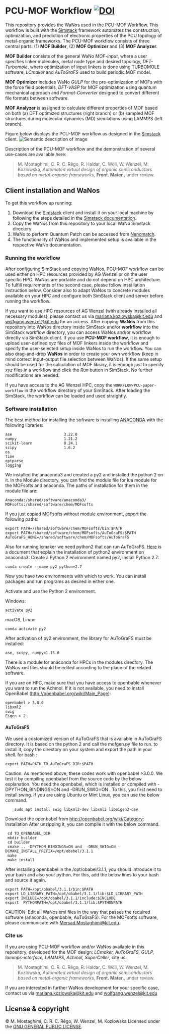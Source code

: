 # PCU-MOF Workflow  [![DOI](https://zenodo.org/badge/DOI/10.5281/zenodo.5893325.svg)](https://doi.org/10.5281/zenodo.5893325)

This repository provides the WaNos used in the PCU-MOF Workflow. This workflow is built with the [Simstack](https://www.simstack.de/) framework automates the construction, optimization, and prediction of electronic properties of the PCU topology of metal-organic frameworks. The PCU-MOF workflow consists of three central parts: (1) **MOF Builder**, (2) **MOF Optimizer** and (3) **MOF Analyzer**. 

**MOF Builder** consists of the general WaNo *MOF-input*, where a user specifies linker molecules, metal node type and desired topology, *DFT-Turbomole*, where
optimization of input linkers is done using TURBOMOLE software, *LCmaker* and *AuToGraFS* used to build periodic MOF model. 

**MOF Optimizer** includes WaNo *GULP* for the pre-optimization of MOFs with the force field potentials, *DFT-VASP* for MOF optimization using quantum mechanical approach and *Format-Converter* designed to convert different file formats between software. 

**MOF Analyzer** is assigned to calculate different properties of MOF based on both (a) DFT optimized structures (right branch) or (b) sampled MOF structures during molecular dynamics (MD) simulations using LAMMPS (left branch).

Figure below displays the PCU-MOF workflow as designed in the [Simstack](https://www.simstack.de/) client.
![Semantic description of image](workflow.png)

Description of the PCU-MOF workflow and the demonstration of several use-cases are available here:
>M. Mostaghimi, C. R. C. Rêgo, R. Haldar, C. Wöll, W. Wenzel, M. Kozlowska, *Automated virtual design of organic semiconductors based on metal-organic frameworks*, **Front. Mater.**, under review.

## Client installation and WaNos

To get this workflow up running: 
 1. Download the [Simstack](https://www.simstack.de/) client and install it on your local machine by following the steps detailed in the [Simstack documentation](https://simstack.readthedocs.io/en/latest/installation/index.html). 
 3. Copy the WaNos from this repository to your local WaNo Simstack directory.
 4. WaNo to perform Quantum Patch can be accessed from [Nanomatch](https://www.nanomatch.de/virtual-lab/virtual-design-tools/quantumpatch/). 
 5. The functionality of WaNos and implemented setup is available in the respective WaNo documentation.

### Running the workflow
After configuring SimStack and copying WaNos, PCU-MOF workflow can be used either on HPC resources provided by AG Wenzel or on the user specific HPC. WaNos are portable and do not depend on HPC architecture. To fulfill requirements of the second case, please follow installation instruction below. Consider also to adapt WaNos to concrete modules available on your HPC and configure both SimStack client and server before running the workflow.

If you want to use HPC resources of AG Wenzel (with already installed all necessary modules), please contact us via mariana.kozlowska@kit.edu and wolfgang.wenzel@kit.edu for an access. After copying **WaNos** from this repository into WaNos directory inside SimStack and/or **workflow** into the SimStack workflow directory, you can access WaNos and/or workflow directly via SimStack client. If you use **PCU-MOF workflow**, it is enough to upload user-defined *xyz* files of MOF linkers inside the workflow and specify the user-selected setup inside WaNos to run the workflow. You can also drag-and-drop **WaNos** in order to create your own workflow (keep in mind correct input-output file selection between WaNos). If the same setup should be used for the calculation of MOF library, it is enough just to specify *xyz* files in a workflow and click the *Run* button in SimStack. No further modifications are needed.

If you have access to the AG Wenzel HPC, copy the `WORKFLOW/PCU-paper-workflow` in the workflow directory of your SimStack. After loading the SimStack, the workflow can be loaded and used straightly.

### Software installation
The best method for installing the software is installing [ANACONDA](https://docs.anaconda.com/anaconda/install/index.html) with the following libraries:

```
ase                       3.22.0
numpy                     1.21.2
scikit-learn              0.24.1
scipy                     1.6.2
os
time 
optparse
logging
```
We installed the anaconda3 and created a py2 and installed the python 2 on it. In the Module directory, you can find the module file for lua module for the MOFsofts and anaconda. The paths of installation for them in the module file are:
 
```
Anaconda:/shared/software/anaconda3/
MOFsofts:/shared/software/chem/MOFsofts
```

If you just copied MOFsofts without module environment, export the following paths:

```
export PATH=/shared/software/chem/MOFsofts/bin:$PATH
export PATH=/shared/software/chem/MOFsofts/AuToGraFS:$PATH
AuToGraFS_HOME=/shared/software/chem/MOFsofts/AuToGraFS
```

Also for running lcmaker we need python2 that can run AuToGraFS. [Here](https://docs.anaconda.com/anaconda/user-guide/tasks/switch-environment/) is a document that explain the installation of python2 environment on anaconda3:
Create a Python 2 environment named py2, install Python 2.7:

```
conda create --name py2 python=2.7
```

Now you have two environments with which to work. You can install packages and run programs as desired in either one.

Activate and use the Python 2 environment.

Windows:

```
activate py2
```

macOS, Linux:

```
conda activate py2
```

After activation of py2 environment, the library for AuToGraFS must be installed:

```
ase, scipy, numpy<1.15.0
```

There is a module for anaconda for HPCs in the modules directory. The WaNos xml files should be edited according to the place of the related software. 

If you are on HPC, make sure that you have access to openbable whenever you want to run the Achmol.
If it is not available, you need to install OpenBabel (http://openbabel.org/wiki/Main_Page):

```
openbabel > 3.0.0
libxml2
swig
Eigen > 2
```
#### AuToGraFS
We used a costomized version of AuToGraFS that is available in AuToGraFS directory. It is based on the python 2 and call the mofgen.py file to run. to install it, copy the dirextory on your system and export the path in your shell. for bash :

```
export PATH=PATH_TO_AuToGraFS_DIR:$PATH
```

Caution:
As mentioned above, these codes work with openbabel >3.0.0. We test it by compiling openbabel from the source code by the below explanation.
You need the openbabel, which is installed or compiled with -DPYTHON_BINDINGS=ON and  -DRUN_SWIG=ON . To this, you first need to install swing. If you are using Ubuntu or Mint Linux, you can use the below command.

        sudo apt install swig libxml2-dev libxml2 libeigen3-dev 

Download the openbabel from http://openbabel.org/wiki/Category:
Installation
After unzipping it, you can compile it with the below command.

```
 cd TO_OPENBABEL_DIR
 mkdir builder
 cd builder
 cmake .. -DPYTHON_BINDINGS=ON and  -DRUN_SWIG=ON -DCMAKE_INSTALL_PREFIX=/opt/obabel/3.1.1
 make
 make install
```

After installing openbabel in the /opt/obabel/3.1.1, you should introduce it to your bash and also your python. For this, add the below lines to your bash and source it again.

```
export PATH=/opt/obabel/3.1.1/bin:$PATH
export LD_LIBRARY_PATH=/opt/obabel/3.1.1/lib:$LD_LIBRARY_PATH
export INCLUDE=/opt/obabel/3.1.1/include:$INCLUDE
export  PYTHONPATH=/opt/obabel/3.1.1/lib:$PYTHONPATH
```

CAUTION:
Edit all WaNos xml files in the way that passes the required software (anaconda, openbable, AuToGraFS).
For the MOFsofts software, please communicate with Mersad.Mostaghimi@kit.edu.

### Cite us
If you are using PCU-MOF workflow and/or WaNos available in this repository, developed for the MOF design: *LCmaker, AuToGraFS, GULP, lammps-interface,
LAMMPS, Achmol, SuperCeller*, cite us:
>M. Mostaghimi, C. R. C. Rêgo, R. Haldar, C. Wöll, W. Wenzel, M. Kozlowska, *Automated virtual design of organic semiconductors based on metal-organic frameworks*, **Front. Mater.**, under review.

If you are interested in further WaNos development for your specific case, contact us via mariana.kozlowska@kit.edu and wolfgang.wenzel@kit.edu

## License & copyright
© M. Mostaghimi, C. R. C. Rêgo, W. Wenzel, M. Kozlowska
Licensed under the [GNU GENERAL PUBLIC LICENSE](LICENSE).

